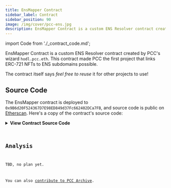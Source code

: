 ```yaml
---
title: EnsMapper Contract
sidebar_label: Contract
sidebar_position: 90
image: /img/cover/pcc-ens.jpg
description: EnsMapper Contract is a custom ENS Resolver contract created by PCC's wizard `hodl.pcc.eth`. This contract made PCC the first project that links ERC-721 NFTs to ENS subdomains possible.
---
```


import Code from './\_contract_code.md';

EnsMapper Contract is a custom ENS Resolver contract created by PCC's wizard `hodl.pcc.eth`. This contract made PCC the first project that links ERC-721 NFTs to ENS subdomains possible.

The contract itself says _feel free to reuse_ it for other projects to use!

## Source Code

The EnsMapper contract is deployed to `0x9B6d20F524367D7E98ED849d37Fc662402DCa7FB`, and source code is public on [Etherscan](https://etherscan.io/address/0x9b6d20f524367d7e98ed849d37fc662402dca7fb#code). Here's a copy of the contract's source code:

<details>

  <summary><strong>View Contract Source Code</strong></summary>

<Code />

</details>

## Analysis

TBD, no plan yet.

You can also [contribute to PCC Archive](/contribute).